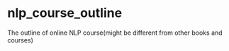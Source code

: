 # nlp_course_outline
The outline of online NLP course(might be different from other books and courses)
